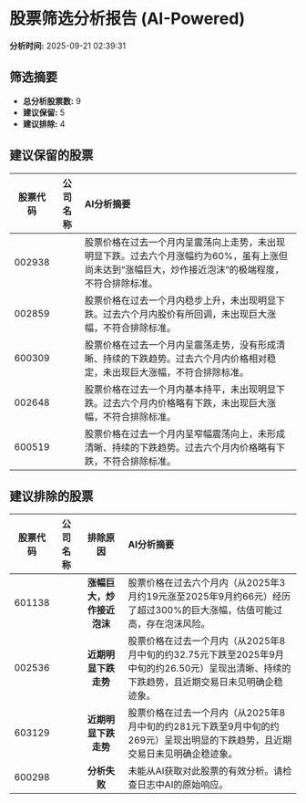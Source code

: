 # 股票筛选分析报告 (AI-Powered)

**分析时间:** 2025-09-21 02:39:31

## 筛选摘要

- **总分析股票数:** 9
- **建议保留:** 5
- **建议排除:** 4

## 建议保留的股票

| 股票代码 | 公司名称 | AI分析摘要 |
|:---:|:---:|:---|
| 002938 |  | 股票价格在过去一个月内呈震荡向上走势，未出现明显下跌。过去六个月涨幅约为60%，虽有上涨但尚未达到“涨幅巨大，炒作接近泡沫”的极端程度，不符合排除标准。 |
| 002859 |  | 股票价格在过去一个月内稳步上升，未出现明显下跌。过去六个月内股价有所回调，未出现巨大涨幅，不符合排除标准。 |
| 600309 |  | 股票价格在过去一个月内呈震荡走势，没有形成清晰、持续的下跌趋势。过去六个月内价格相对稳定，未出现巨大涨幅，不符合排除标准。 |
| 002648 |  | 股票价格在过去一个月内基本持平，未出现明显下跌。过去六个月内价格略有下跌，未出现巨大涨幅，不符合排除标准。 |
| 600519 |  | 股票价格在过去一个月内呈窄幅震荡向上，未形成清晰、持续的下跌趋势。过去六个月内价格略有下跌，不符合排除标准。 |

## 建议排除的股票

| 股票代码 | 公司名称 | 排除原因 | AI分析摘要 |
|:---:|:---:|:---:|:---|
| 601138 |  | **涨幅巨大，炒作接近泡沫** | 股票价格在过去六个月内（从2025年3月约19元涨至2025年9月约66元）经历了超过300%的巨大涨幅，估值可能过高，存在泡沫风险。 |
| 002536 |  | **近期明显下跌走势** | 股票价格在过去一个月内（从2025年8月中旬的约32.75元下跌至2025年9月中旬的约26.50元）呈现出清晰、持续的下跌趋势，且近期交易日未见明确企稳迹象。 |
| 603129 |  | **近期明显下跌走势** | 股票价格在过去一个月内（从2025年8月中旬的约281元下跌至9月中旬的约269元）呈现出明显的下跌趋势，且近期交易日未见明确企稳迹象。 |
| 600298 |  | **分析失败** | 未能从AI获取对此股票的有效分析。请检查日志中AI的原始响应。 |
